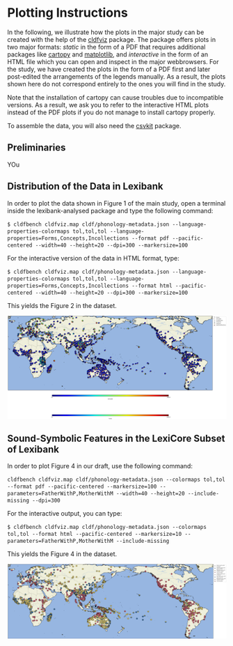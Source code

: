 # Plotting Instructions

In the following, we illustrate how the plots in the major study can be created with the help of the [cldfviz](https://github.com/cldf/cldfviz) package. The package offers plots in two major formats: *static* in the form of a PDF that requires additional packages like [cartopy](https://scitools.org.uk/cartopy/) and [matplotlib](https://maplotlib.org), and *interactive* in the form of an HTML file which you can open and inspect in the major webbrowsers. For the study, we have created the plots in the form of a PDF first and later post-edited the arrangements of the legends manually. As a result, the plots shown here do not correspond entirely to the ones you will find in the study. 

Note that the installation of cartopy can cause troubles due to incompatible versions. As a result, we ask you to refer to the interactive HTML plots instead of the PDF plots if you do not manage to install cartopy properly.

To assemble the data, you will also need the [csvkit](https://pypi.org/project/csvkit/) package.

## Preliminaries

YOu

## Distribution of the Data in Lexibank

In order to plot the data shown in Figure 1 of the main study, open a terminal inside the lexibank-analysed package and type the following command:

```shell
$ cldfbench cldfviz.map cldf/phonology-metadata.json --language-properties-colormaps tol,tol,tol --language-properties=Forms,Concepts,Incollections --format pdf --pacific-centered --width=40 --height=20 --dpi=300 --markersize=100
```

For the interactive version of the data in HTML format, type:

```shell
$ cldfbench cldfviz.map cldf/phonology-metadata.json --language-properties-colormaps tol,tol,tol --language-properties=Forms,Concepts,Incollections --format html --pacific-centered --width=40 --height=20 --dpi=300 --markersize=100
```

This yields the Figure 2 in the dataset.

![plots](plots/figure-2.png)

## Sound-Symbolic Features in the LexiCore Subset of Lexibank

In order to plot Figure 4 in our draft, use the following command:

```shell
cldfbench cldfviz.map cldf/phonology-metadata.json --colormaps tol,tol --format pdf --pacific-centered --markersize=100 --parameters=FatherWithP,MotherWithM --width=40 --height=20 --include-missing --dpi=300
```

For the interactive output, you can type:

```shell
$ cldfbench cldfviz.map cldf/phonology-metadata.json --colormaps tol,tol --format html --pacific-centered --markersize=10 --parameters=FatherWithP,MotherWithM --include-missing
```


This yields the Figure 4 in the dataset.


![plots](plots/figure-4.png)


